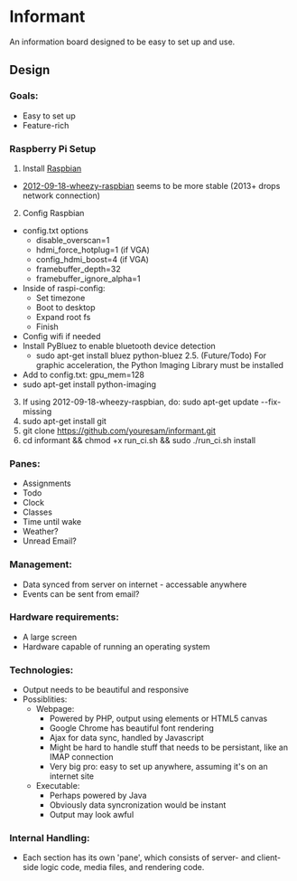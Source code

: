Informant
=========
An information board designed to be easy to set up and use.

## Design

### Goals:
* Easy to set up
* Feature-rich

### Raspberry Pi Setup
1. Install [Raspbian](http://www.raspberrypi.org/downloads)
  * [2012-09-18-wheezy-raspbian](http://ftp.gnome.org/mirror/raspberrypi/images/raspbian/2012-09-18-wheezy-raspbian/2012-09-18-wheezy-raspbian.zip) seems to be more stable (2013+ drops network connection)
2. Config Raspbian
  * config.txt options
    * disable_overscan=1
    * hdmi_force_hotplug=1 (if VGA)
    * config_hdmi_boost=4 (if VGA)
    * framebuffer_depth=32
    * framebuffer_ignore_alpha=1
  * Inside of raspi-config:
    * Set timezone
    * Boot to desktop
    * Expand root fs
    * Finish
  * Config wifi if needed
  * Install PyBluez to enable bluetooth device detection
    * sudo apt-get install bluez python-bluez
2.5. (Future/Todo) For graphic acceleration, the Python Imaging Library must be installed
  * Add to config.txt: gpu_mem=128
  * sudo apt-get install python-imaging
3. If using 2012-09-18-wheezy-raspbian, do: sudo apt-get update --fix-missing
4. sudo apt-get install git
5. git clone https://github.com/youresam/informant.git
6. cd informant && chmod +x run_ci.sh && sudo ./run_ci.sh install

### Panes:
* Assignments
* Todo
* Clock
* Classes
* Time until wake
* Weather?
* Unread Email?

### Management:
* Data synced from server on internet - accessable anywhere
* Events can be sent from email?

### Hardware requirements:
* A large screen
* Hardware capable of running an operating system

### Technologies:
* Output needs to be beautiful and responsive
* Possiblities:
  * Webpage:
    * Powered by PHP, output using elements or HTML5 canvas
    * Google Chrome has beautiful font rendering
    * Ajax for data sync, handled by Javascript
    * Might be hard to handle stuff that needs to be persistant, like an IMAP connection
    * Very big pro: easy to set up anywhere, assuming it's on an internet site
  * Executable:
    * Perhaps powered by Java
    * Obviously data syncronization would be instant
    * Output may look awful

### Internal Handling:
* Each section has its own 'pane', which consists of server- and client-side logic code, media files, and rendering code.
